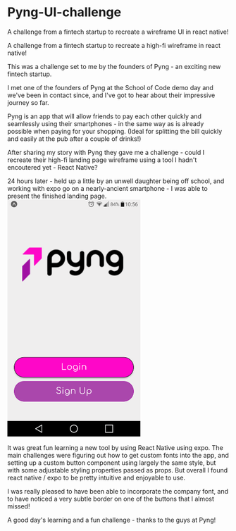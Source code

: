 # Pyng-UI-challenge
A challenge from a fintech startup to recreate a wireframe UI in react native!

A challenge from a fintech startup to recreate a high-fi wireframe in react native!

This was a challenge set to me by the founders of Pyng - an exciting new fintech startup.

I met one of the founders of Pyng at the School of Code demo day and we've been in contact since, and I've got to hear about their impressive journey so far.

Pyng is an app that will allow friends to pay each other quickly and seamlessly using their smartphones - in the same way as is already possible when paying for your shopping. (Ideal for splitting the bill quickly and easily at the pub after a couple of drinks!)

After sharing my story with Pyng they gave me a challenge - could I recreate their high-fi landing page wireframe using a tool I hadn't encoutered yet - React Native?

24 hours later - held up a little by an unwell daughter being off school, and working with expo go on a nearly-ancient smartphone - I was able to present the finished landing page.
<img src="https://github.com/CoderMrB/Pyng-UI-challenge/blob/main/assets/AppScreenshot.png" width="60%" height="60%" />



It was great fun learning a new tool by using React Native using expo. The main challenges were figuring out how to get custom fonts into the app, and setting up a custom button component using largely the same style, but with some adjustable styling properties passed as props. But overall I found react native / expo to be pretty intuitive and enjoyable to use.

I was really pleased to have been able to incorporate the company font, and to have noticed a very subtle border on one of the buttons that I almost missed!

A good day's learning and a fun challenge - thanks to the guys at Pyng!
